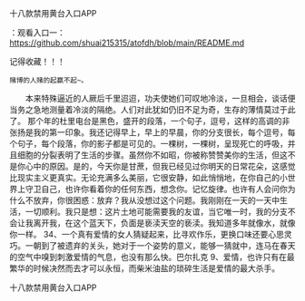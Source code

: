 十八款禁用黄台入口APP

：观看入口一：https://github.com/shuai215315/atofdh/blob/main/README.md


记得收藏！！！



	赌博的人赌的起赢不起~。
　　本来特殊逼近的人厥后千里迢迢，功夫使她们可叹地冷淡，一旦相会，谈话便当务之急地测量着冷淡的隔绝。人们对此犹如仍旧不足为奇，生存的薄情莫过于此了。
那个年的杜里电台是黑色，盛开的段落，一个句子，逗号，这样的高调的非张扬是我的第一印象。我还记得早上，早上的早晨，你的分支很长，每个逗号，每个句子，每个段落，你的影子都是可见的。一棵树，一棵树，呈现死亡的呼吸，并且细胞的分裂表明了生活的步骤。虽然你不如昭，你被称赞赞美你的生活，但这不是你心中的原因。是的，今天你是甘蔗，但我已经见过你明天的日常花朵，这感觉比现实主义更真实。无论充满多么美丽，它很安静，如此悄悄地，在你自己的小世界上守卫自己，也许你看着你的任何东西，想念你。记忆旋律。也许有人会问你为什么不放弃，你很困惑：放弃？我从没想过这个问题。我刚刚在一天的一天中生活，一切顺利。我只是想：这片土地可能需要我的友谊，当它唯一时，我的分支不会让我离开我，在这个蓝天下，负面是亵渎天空的亵渎。我知道多年就像水，就像你一样。
	34、一个真有爱情的女人猜疑起来，比寻欢作乐，更换口味还要心思灵巧。一朝到了被遗弃的关头，她对于一个姿势的意义，能够一猜就中，连马在春天的空气中嗅到刺激爱情的气息，也没有那么快。巴尔扎克
	9、爱情，也许只有在最繁华的时候决然而去才可以永恒，而柴米油盐的琐碎生活是爱情的最大杀手。







十八款禁用黄台入口APP
